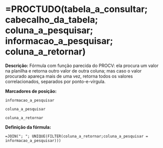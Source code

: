 # =PROCTUDO(tabela_a_consultar; cabecalho_da_tabela; coluna_a_pesquisar; informacao_a_pesquisar; coluna_a_retornar)

**Descrição:** Fórmula com função parecida do PROCV: ela procura um valor na planilha e retorna outro valor de outra coluna; mas caso o valor procurado apareça mais de uma vez, retorna todos os valores correlacionados, separados por ponto-e-vírgula.

**Marcadores de posição:**
```
informacao_a_pesquisar
```
```
coluna_a_pesquisar
```
```
coluna_a_retornar
```

**Definição da fórmula:**
```
=JOIN("; "; UNIQUE(FILTER(coluna_a_retornar;coluna_a_pesquisar = informacao_a_pesquisar)))
```
